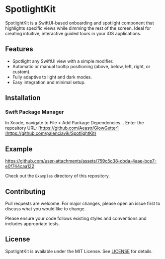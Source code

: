 # SpotlightKit
SpotlightKit is a SwiftUI-based onboarding and spotlight component that highlights specific views while dimming the rest of the screen. Ideal for creating intuitive, interactive guided tours in your iOS applications.

## Features

- Spotlight any SwiftUI view with a simple modifier.
- Automatic or manual tooltip positioning (above, below, left, right, or custom).
- Fully adaptive to light and dark modes.
- Easy integration and minimal setup.

## Installation

### Swift Package Manager
In Xcode, navigate to File > Add Package Dependencies...
Enter the repository URL:
[https://github.com/Aeastr/GlowGetter](https://github.com/palenciavik/SpotlightKit)

## Example

https://github.com/user-attachments/assets/759c5c38-cbda-4aae-bce7-e0f744caa122

Check out the `Examples` directory of this repository.

## Contributing

Pull requests are welcome. For major changes, please open an issue first to discuss what you would like to change.

Please ensure your code follows existing styles and conventions and includes appropriate tests.

## License

SpotlightKit is available under the MIT License. See [LICENSE](LICENSE) for details.

